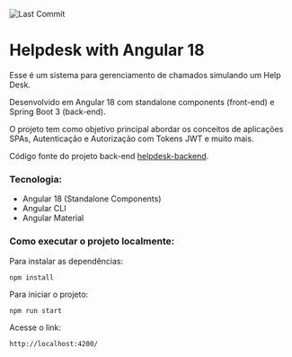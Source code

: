 ![Last Commit](https://img.shields.io/github/last-commit/santosjennifer/angular-standalone)

# Helpdesk with Angular 18

Esse é um sistema para gerenciamento de chamados simulando um Help Desk. 

Desenvolvido em Angular 18 com standalone components (front-end) e Spring Boot 3 (back-end).

O projeto tem como objetivo principal abordar os conceitos de aplicações SPAs, Autenticação e Autorização com Tokens JWT e muito mais.

Código fonte do projeto back-end [helpdesk-backend](https://github.com/santosjennifer/helpdesk-backend).

### Tecnologia:
- Angular 18 (Standalone Components)
- Angular CLI
- Angular Material

### Como executar o projeto localmente:

Para instalar as dependências:
```
npm install
```

Para iniciar o projeto:
```
npm run start
```

Acesse o link:
```
http://localhost:4200/
```
